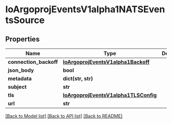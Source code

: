 # IoArgoprojEventsV1alpha1NATSEventsSource

## Properties
Name | Type | Description | Notes
------------ | ------------- | ------------- | -------------
**connection_backoff** | [**IoArgoprojEventsV1alpha1Backoff**](IoArgoprojEventsV1alpha1Backoff.md) |  | [optional] 
**json_body** | **bool** |  | [optional] 
**metadata** | **dict(str, str)** |  | [optional] 
**subject** | **str** |  | [optional] 
**tls** | [**IoArgoprojEventsV1alpha1TLSConfig**](IoArgoprojEventsV1alpha1TLSConfig.md) |  | [optional] 
**url** | **str** |  | [optional] 

[[Back to Model list]](../README.md#documentation-for-models) [[Back to API list]](../README.md#documentation-for-api-endpoints) [[Back to README]](../README.md)


